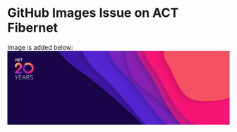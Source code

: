 # GitHub Images Issue on ACT Fibernet

Image is added below: 
![](./images/dotnet-20yrs-twitter-header-banner.jpg ".NET 20 Years - Twitter Header Banner")
